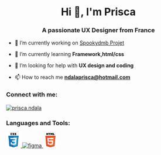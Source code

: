 <h1 align="center">Hi 👋, I'm Prisca</h1>
<h3 align="center">A passionate UX Designer from France</h3>

- 🔭 I’m currently working on [Spookydmb Projet](https://github.com/RyomaQ/spookydmb.git)

- 🌱 I’m currently learning **Framework,html/css**

- 🤝 I’m looking for help with **UX design and coding**

- 📫 How to reach me **ndalaprisca@hotmail.com**

<h3 align="left">Connect with me:</h3>
<p align="left">
<a href="https://linkedin.com/in/prisca ndala" target="blank"><img align="center" src="https://raw.githubusercontent.com/rahuldkjain/github-profile-readme-generator/master/src/images/icons/Social/linked-in-alt.svg" alt="prisca ndala" height="30" width="40" /></a>
</p>

<h3 align="left">Languages and Tools:</h3>
<p align="left"> <a href="https://www.w3schools.com/css/" target="_blank" rel="noreferrer"> <img src="https://raw.githubusercontent.com/devicons/devicon/master/icons/css3/css3-original-wordmark.svg" alt="css3" width="40" height="40"/> </a> <a href="https://www.figma.com/" target="_blank" rel="noreferrer"> <img src="https://www.vectorlogo.zone/logos/figma/figma-icon.svg" alt="figma" width="40" height="40"/> </a> <a href="https://www.w3.org/html/" target="_blank" rel="noreferrer"> <img src="https://raw.githubusercontent.com/devicons/devicon/master/icons/html5/html5-original-wordmark.svg" alt="html5" width="40" height="40"/> </a> </p>
